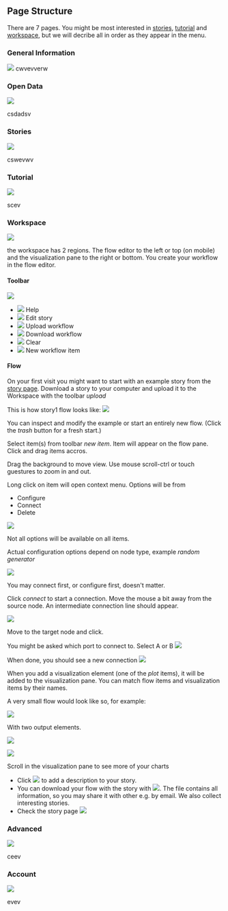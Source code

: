 ## Page Structure

There are 7 pages. You might be most interested in [stories](/instructions#stories), [tutorial](/instructions#tutorial) and [workspace](/instructions#workspace), but we will decribe all in order as they appear in the menu.

<!-- 
There are 7 levels

  * ![](/img/tutor/coffee.png) General Information
  * ![](/img/tutor/opendata.png) Open Data
  * ![](/img/tutor/stories.png) Stories 
  * ![](/img/tutor/tutorial.png) Tutorial 
  * ![](/img/tutor/workspace.png) Workspace 
  * ![](/img/tutor/advanced.png) Advanced 
  * ![](/img/tutor/account.png) Account 

-->

### General Information

<img src="/img/tutor/coffee.png" class="large">
cwvevverw


### Open Data

<img src="/img/tutor/opendata.png" class="large">


csdadsv


### Stories

<img src="/img/tutor/stories.png" class="large">

cswevwv

### Tutorial

<img src="/img/tutor/tutorial.png" class="large">

scev


### Workspace

<img src="/img/tutor/workspace.png" class="large">

the workspace has 2 regions. The flow editor to the left or top (on mobile) and the visualization
pane to the right or bottom. You create your workflow in the flow editor.

#### Toolbar

<img src="/img/tutor/toolbar-empty.png" class="wide">

  * ![](/img/tutor/help.png) Help
  * ![](/img/tutor/editStory.png) Edit story
  * ![](/img/tutor/upload.png) Upload workflow 
  * ![](/img/tutor/download.png) Download workflow 
  * ![](/img/tutor/trash.png) Clear 
  * ![](/img/tutor/newItem.png) New workflow item 

#### Flow

On your first visit you might want to start with an example story from the [story page](/stories). 
Download a story to your computer and upload it to the Workspace with the toolbar *upload*

This is how story1 flow looks like: ![](/stories/story1.png)

You can inspect and modify the example or start an entirely new flow. (Click the *trash* button for a fresh start.) 


Select item(s) from toolbar *new item*. Item will appear on the flow pane.
Click and drag items accros.

Drag the background to move view. Use mouse scroll-ctrl or touch guestures
to zoom in and out. 

Long click on item will open context menu. Options will be from 

 * Configure
 * Connect
 * Delete

![](/img/tutor/node-long-click.png)

Not all options will be available on all items.

Actual configuration options depend on node type, example *random generator*

![](/img/tutor/node-config.png)

You may connect first, or configure first, doesn't matter. 

Click *connect* to start a connection. Move the mouse a bit away from the source node. 
An intermediate connection line should appear.

![](/img/tutor/edge-connect-in-progress.png)

Move to the target node and click.

You might be asked which port to connect to. Select A or B
![](/img/tutor/edge-connect-final.png)

When done, you should see a new connection
![](/img/tutor/edge-connect-in-progress.png)

When you add a visualization element (one of the *plot* items), it will be added to the visualization pane.
You can match flow items and visualization items by their names.

A very small flow would look like so, for example:

![](/img/tutor/miniflow.png)

With two output elements.

![](/img/tutor/chartplot.png)

![](/img/tutor/tableplot.png)

Scroll in the visualization pane to see more of your charts

 * Click ![](/img/tutor/editStory.png) to add a description to your story. 
 * You can download your flow with the story with ![](/img/tutor/download.png). The file contains all information, so
you may share it with other e.g. by email. We also collect interesting stories. 
* Check the story page ![](/img/tutor/stories.png)





### Advanced

<img src="/img/tutor/advanced.png" class="large">

ceev


### Account

<img src="/img/tutor/account.png" class="large">

evev





